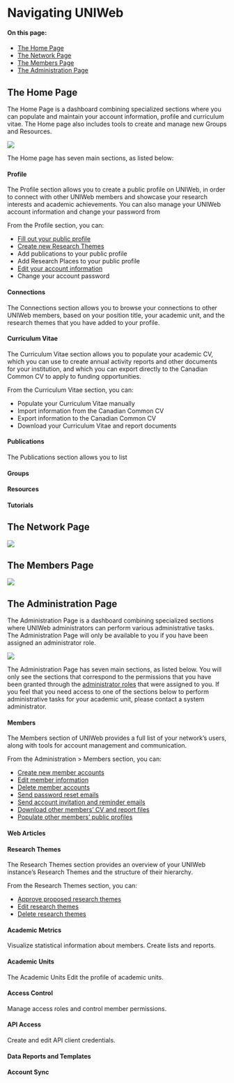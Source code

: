 # Navigating UNIWeb

#### On this page:

* [The Home Page](navigating-uniweb.md#the-home-page)
* [The Network Page](navigating-uniweb.md#the-network-page)
* [The Members Page](navigating-uniweb.md#the-members-page)
* [The Administration Page](https://app.gitbook.com/@proximify/s/uniweb-docs/~/drafts/-LnYEzOBp5J6ui_Qtfpl/primary/introduction/navigating-uniweb/navigating-uniweb#the-administration-page)

## The Home Page

The Home Page is a dashboard combining specialized sections where you can populate and maintain your account information, profile and curriculum vitae. The Home page also includes tools to create and manage new Groups and Resources.

![](../.gitbook/assets/screenshots-copy-10.png)

The Home page has seven main sections, as listed below:

#### Profile

The Profile section allows you to create a public profile on UNIWeb, in order to connect with other UNIWeb members and showcase your research interests and academic achievements. You can also manage your UNIWeb account information and change your password from 

From the Profile section, you can:

* [Fill out your public profile](../networking-on-uniweb/your-public-profile/filling-out-your-public-profile.md#filling-out-your-public-profile-manually)
* [Create new Research Themes](../networking-on-uniweb/research-themes/managing-research-themes.md#creating-new-research-themes)
* Add publications to your public profile
* Add Research Places to your public profile
* [Edit your account information](../uniweb-accounts/account-management/member-account-information.md#editing-your-account-information)
* Change your account password

#### Connections

The Connections section allows you to browse your connections to other UNIWeb members, based on your position title,  your academic unit, and the research themes that you have added to your profile.

#### Curriculum Vitae

The Curriculum Vitae section allows you to populate your academic CV, which you can use to create annual activity reports and other documents for your institution, and which you can export directly to the Canadian Common CV to apply to funding opportunities.

From the Curriculum Vitae section, you can:

* Populate your Curriculum Vitae manually
* Import information from the Canadian Common CV
* Export information to the Canadian Common CV
* Download your Curriculum Vitae and report documents

#### Publications

The Publications section allows you to list 

#### Groups



#### Resources



#### Tutorials

## The Network Page

![](../.gitbook/assets/screenshots-copy-13.png)

## The Members Page

![](../.gitbook/assets/screenshots-copy-15.png)

## The Administration Page

The Administration Page is a dashboard combining specialized sections where UNIWeb administrators can perform various administrative tasks. The Administration Page will only be available to you if you have been assigned an administrator role.

![](../.gitbook/assets/screenshots-copy-14.png)

The Administration Page has seven main sections, as listed below. You will only see the sections that correspond to the permissions that you have been granted through the [administrator roles](../uniweb-accounts/access-control/managing-administrator-roles-and-permissions.md) that were assigned to you. If you feel that you need access to one of the sections below to perform administrative tasks for your academic unit, please contact a system administrator.

#### Members

The Members section of UNIWeb provides a full list of your network’s users, along with tools for account management and communication.

From the Administration &gt; Members section, you can:

* [Create new member accounts](../uniweb-accounts/account-management/account-creation.md#creating-uniweb-member-accounts-manually)
* [Edit member information](../uniweb-accounts/account-management/member-account-information.md#editing-the-account-information-of-other-uniweb-members)
* [Delete member accounts](../uniweb-accounts/account-management/account-deletion.md#deleting-a-uniweb-members-account)
* [Send password reset emails](../uniweb-accounts/account-management/account-login.md#sending-a-password-reset-email-to-a-uniweb-member)
* [Send account invitation and reminder emails](../uniweb-accounts/account-management/account-creation.md#sending-account-activation-emails)
* [Download other members’ CV and report files](../your-academic-information/exporting-academic-information/downloading-cvs-and-reports.md#downloading-the-cv-and-report-files-of-other-uniweb-members)
* [Populate other members’ public profiles](../networking-on-uniweb/your-public-profile/filling-out-your-public-profile.md#filling-out-another-uniweb-members-public-profile)

#### Web Articles

#### Research Themes

The Research Themes section provides an overview of your UNIWeb instance’s Research Themes and the structure of their hierarchy.

From the Research Themes section, you can:

* [Approve proposed research themes](../networking-on-uniweb/research-themes/managing-research-themes.md#approving-research-themes)
* [Edit research themes](../networking-on-uniweb/research-themes/managing-research-themes.md#editing-research-themes)
* [Delete research themes](../networking-on-uniweb/research-themes/managing-research-themes.md#deleting-research-themes)

#### Academic Metrics

Visualize statistical information about members. Create lists and reports.

#### Academic Units

The Academic Units Edit the profile of academic units.

#### Access Control

Manage access roles and control member permissions.

#### API Access

Create and edit API client credentials.

#### Data Reports and Templates



#### Account Sync


